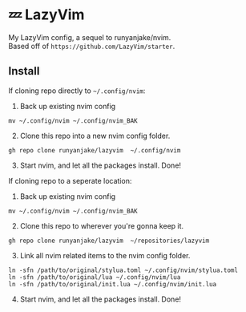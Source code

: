 # 💤 LazyVim
My LazyVim config, a sequel to runyanjake/nvim.  
Based off of `https://github.com/LazyVim/starter`.

## Install
If cloning repo directly to `~/.config/nvim`:
1. Back up existing nvim config
```
mv ~/.config/nvim ~/.config/nvim_BAK
```
2. Clone this repo into a new nvim config folder.
```
gh repo clone runyanjake/lazyvim  ~/.config/nvim
```
3. Start nvim, and let all the packages install. Done!

If cloning repo to a seperate location:
1. Back up existing nvim config
```
mv ~/.config/nvim ~/.config/nvim_BAK
```
2. Clone this repo to wherever you're gonna keep it.
```
gh repo clone runyanjake/lazyvim  ~/repositories/lazyvim
```
3. Link all nvim related items to the nvim config folder.
```
ln -sfn /path/to/original/stylua.toml ~/.config/nvim/stylua.toml
ln -sfn /path/to/original/lua ~/.config/nvim/lua
ln -sfn /path/to/original/init.lua ~/.config/nvim/init.lua
```
4. Start nvim, and let all the packages install. Done!


